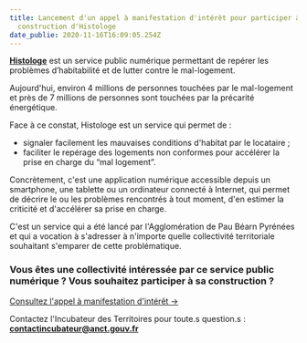 ```yaml
---
title: Lancement d'un appel à manifestation d'intérêt pour participer à la
  construction d'Histologe
date_publie: 2020-11-16T16:09:05.254Z
---
```

**[Histologe](https://histologe.agglo-pau.fr/)** est un service public numérique permettant de repérer les problèmes d’habitabilité et de lutter contre le mal-logement. 

Aujourd'hui, environ 4 millions de personnes touchées par le mal-logement et près de 7 millions de personnes sont touchées par la précarité énergétique. 

Face à ce constat, Histologe est un service qui permet de : 

* signaler facilement les mauvaises conditions d'habitat par le locataire ;
* faciliter le repérage des logements non conformes pour accélérer la prise en charge du “mal logement”.

Concrètement, c'est une application numérique accessible depuis un smartphone, une tablette ou un ordinateur connecté à Internet, qui permet de décrire le ou les problèmes rencontrés à tout moment, d'en estimer la criticité et d'accélérer sa prise en charge.​

C'est un service qui a été lancé par l'Agglomération de Pau Béarn Pyrénées et qui a vocation à s'adresser à n'importe quelle collectivité territoriale souhaitant s'emparer de cette problématique.

### **Vous êtes une collectivité intéressée par ce service public numérique ? Vous souhaitez participer à sa construction ?** 

<a class="cta shadow-yellow" href="https://incubateur.anct.gouv.fr/pdf/AMI_Histologe_112020.pdf">
 Consultez l'appel à manifestation d'intérêt →
</a>

<p class="mt-4">
Contactez l'Incubateur des Territoires pour toute.s question.s : <strong><a href="mailto:contactincubateur@anct.gouv.fr">contactincubateur@anct.gouv.fr</a></strong>
</p>

